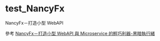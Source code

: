# test_NancyFx
NancyFx－打造小型 WebAPI

參考
[NancyFx－打造小型 WebAPI 與 Microservice 的輕巧利器-黑暗執行緒](https://blog.darkthread.net/blog/nancyfx)
